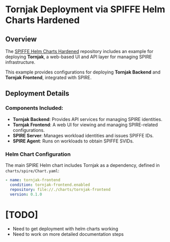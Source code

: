 # Tornjak Deployment via SPIFFE Helm Charts Hardened

## Overview
The [SPIFFE Helm Charts Hardened](https://github.com/spiffe/helm-charts-hardened) repository includes an example for deploying **Tornjak**, a web-based UI and API layer for managing SPIRE infrastructure.

This example provides configurations for deploying **Tornjak Backend** and **Tornjak Frontend**, integrated with SPIRE.

## Deployment Details

### Components Included:
- **Tornjak Backend**: Provides API services for managing SPIRE identities.
- **Tornjak Frontend**: A web UI for viewing and managing SPIRE-related configurations.
- **SPIRE Server**: Manages workload identities and issues SPIFFE IDs.
- **SPIRE Agent**: Runs on workloads to obtain SPIFFE SVIDs.

### Helm Chart Configuration
The main SPIRE Helm chart includes Tornjak as a dependency, defined in `charts/spire/Chart.yaml`:

```yaml
- name: tornjak-frontend
  condition: tornjak-frontend.enabled
  repository: file://./charts/tornjak-frontend
  version: 0.1.0
```
# [TODO]
- Need to get deployment with helm charts working
- Need to work on more detailed documentation steps 